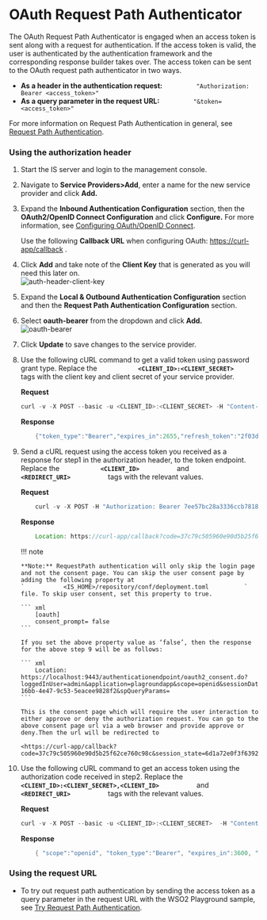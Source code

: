 # OAuth Request Path Authenticator

The OAuth Request Path Authenticator is engaged when an access token is
sent along with a request for authentication. If the access token is
valid, the user is authenticated by the authentication framework and the
corresponding response builder takes over. The access token can be sent
to the OAuth request path authenticator in two ways.

-   **As a header in the authentication request:**
    `          "Authorization: Bearer <access_token>"         `
-   **As a query parameter in the request URL:**
    `          "&token=<access_token>"         `

For more information on Request Path Authentication in general, see
[Request Path Authentication](../../using-wso2-identity-server/request-path-authentication).

### Using the authorization header

1.  Start the IS server and login to the management console.
2.  Navigate to **Service Providers\>Add**, enter a name for the new
    service provider and click **Add.**
3.  Expand the **Inbound Authentication Configuration** section, then
    the **OAuth2/OpenID Connect Configuration** and click **Configure.**
    For more information, see [Configuring OAuth/OpenID
    Connect](../../tutorials/configuring-oauth2-openid-connect-single-sign-on).

    Use the following **Callback URL** when configuring OAuth:
    [https://curl-app/callback](https://www.google.com/url?q=https%3A%2F%2Fcurl-app%2Fcallback&sa=D&sntz=1&usg=AFQjCNFg_ALm4TWPOaAI9WC2YYeVsjmcZA)
    .

4.  Click **Add** and take note of the **Client Key** that is generated
    as you will need this later on.  
    ![auth-header-client-key](../../assets/img/using-wso2-identity-server/auth-header-client-key.png)
5.  Expand the **Local & Outbound Authentication Configuration** section
    and then the **Request Path Authentication Configuration** section.
6.  Select **oauth-bearer** from the dropdown and click **Add.**  
    ![oauth-bearer](../../assets/img/using-wso2-identity-server/oauth-bearer.png)
7.  Click **Update** to save changes to the service provider.

8.  Use the following cURL command to get a valid token using password
    grant type. Replace the
    **`            <CLIENT_ID>:<CLIENT_SECRET>           `** tags with
    the client key and client secret of your service provider.

    **Request**

    ``` java
    curl -v -X POST --basic -u <CLIENT_ID>:<CLIENT_SECRET> -H "Content-Type: application/x-www-form-urlencoded;charset=UTF-8" -k -d "grant_type=password&username=USERNAME&password=PASSWORD" https://localhost:9443/oauth2/token
    ```

    **Response**

    ``` java
        {"token_type":"Bearer","expires_in":2655,"refresh_token":"2f03de95b8e196f78c94d07c23c9ef0a","access_token":"7ee57bc28a3336ccb7818b499941e4e4"}
    ```

9.  Send a cURL request using the access token you received as a
    response for step1 in the authorization header, to the token
    endpoint. Replace the **`            <CLIENT_ID>           `** and
    **`            <REDIRECT_URI>           `** tags with the relevant
    values.

    **Request**

    ``` java
        curl -v -X POST -H "Authorization: Bearer 7ee57bc28a3336ccb7818b499941e4e4" -H "Content-Type: application/x-www-form-urlencoded;charset=UTF-8" -k -d "response_type=code&client_id=<CLIENT_ID>&redirect_uri=<REDIRECT_URI>&scope=openid"  https://localhost:9443/oauth2/authorize
    ```

    **Response**

    ``` java
        Location: https://curl-app/callback?code=37c79c505960e90d5b25f62ce760c98c&session_state=6d1a72e0f3f6392d6648ec5e6ed0
    ```

    !!! note
    
        **Note:** RequestPath authentication will only skip the login page
        and not the consent page. You can skip the user consent page by
        adding the following property at
        `           <IS_HOME>/repository/conf/deployment.toml          `
        file. To skip user consent, set this property to true.
    
        ``` xml
            [oauth]
            consent_prompt= false
        ```
    
        If you set the above property value as ‘false’, then the response
        for the above step 9 will be as follows:
    
        ``` xml
            Location: https://localhost:9443/authenticationendpoint/oauth2_consent.do?loggedInUser=admin&application=plagroundapp&scope=openid&sessionDataKeyConsent=a14f4a5d-16bb-4e47-9c53-5eacee9828f2&spQueryParams=
        ```
    
        This is the consent page which will require the user interaction to
        either approve or deny the authorization request. You can go to the
        above consent page url via a web browser and provide approve or
        deny.Then the url will be redirected to
    
        <https://curl-app/callback?code=37c79c505960e90d5b25f62ce760c98c&session_state=6d1a72e0f3f6392d6648ec5e6ed0>
    

10. Use the following cURL command to get an access token using the
    authorization code received in step2. Replace the
    **`            <CLIENT_ID>:<CLIENT_SECRET>,<CLIENT_ID>           `**
    and **`            <REDIRECT_URI>           `** tags with the
    relevant values.

      

    **Request**

    ``` java
    curl -v -X POST --basic -u <CLIENT_ID>:<CLIENT_SECRET>  -H "Content-Type: application/x-www-form-urlencoded;charset=UTF-8" -k -d "grant_type=authorization_code&client_id=<CLIENT_ID>&redirect_uri=<REDIRECT_URI>&code=37c79c505960e90d5b25f62ce760c98c&scope=openid" https://localhost:9443/oauth2/token
    ```

    **Response**

    ``` java
        { "scope":"openid", "token_type":"Bearer", "expires_in":3600, "refresh_token":"70f202ca2e4ecf571d0b6d2e49af8f3a", "id_token":"eyJhbGciOiJSUzI1NiJ9.eyJhdXRoX3RpbWUiOjE0NjA0NTkzMTYsImV4cCI6MTQ2MDQ2MjkxNiwic3ViIjoiYWRtaW4iLCJhenAiOiJlN2VrQldVTVBITnFTNU5WQmhxNGhmNWZqMkVhIiwiYXRfaGFzaCI6IkhCWFVKQW50LWFMV3JxQlZJcTFoV2ciLCJhdWQiOlsiZTdla0JXVU1QSE5xUzVOVkJocTRoZjVmajJFYSJdLCJpc3MiOiJodHRwczpcL1wvbG9jYWxob3N0Ojk0NDNcL29hdXRoMlwvdG9rZW4iLCJpYXQiOjE0NjA0NTkzMTZ9.PiqVn7B2vuICHmodnn9udjQrvGqRR-PZr-M8x8Xijg0bnAvzXY4hxqZ5luaLitBH2IgQ5p0Rh_gjPI7TWcQA7AK3iBCp7c29QY78hSSqt38_iG5bC0MYWoluH-jg5f3iyJ3aQ-DPAZexCXxEv65RPF5EDNfhA0fUFcsu79cb89k", "access_token":"7d6c01fb6bfaca22f01d9a24219cce45" }
    ```

### Using the request URL

-   To try out request path authentication by sending the access token
    as a query parameter in the request URL with the WSO2 Playground
    sample, see [Try Request Path
    Authentication](../../using-wso2-identity-server/request-path-authentication).
